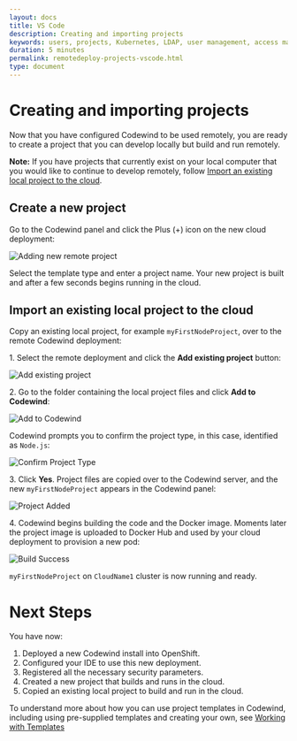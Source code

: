 ```yaml
---
layout: docs
title: VS Code
description: Creating and importing projects
keywords: users, projects, Kubernetes, LDAP, user management, access management, login, deployment, pod, security, securing cloud connection, remote deployment of Codewind
duration: 5 minutes
permalink: remotedeploy-projects-vscode.html
type: document
---
```


# Creating and importing projects

Now that you have configured Codewind to be used remotely, you are ready to create a project that you can develop locally but build and run remotely.   

**Note:** If you have projects that currently exist on your local computer that you would like to continue to develop remotely, follow [Import an existing local project to the cloud](#import-an-existing-local-project-to-the-cloud).

## Create a new project

Go to the Codewind panel and click the Plus (+) icon on the new cloud deployment:

![Adding new remote project](./images/remotevs/newProject.png)

Select the template type and enter a project name. Your new project is built and after a few seconds begins running in the cloud.

## Import an existing local project to the cloud

Copy an existing local project, for example `myFirstNodeProject`, over to the remote Codewind deployment:

1\. Select the remote deployment and click the **Add existing project** button:

![Add existing project](./images/remotevs/addExistingProject.png)

2\. Go to the folder containing the local project files and click **Add to Codewind**:

![Add to Codewind](./images/remotevs/existingProject.png)

Codewind prompts you to confirm the project type, in this case, identified as `Node.js`:

![Confirm Project Type](./images/remotevs/confirmProjectType.png)

3\. Click **Yes**. Project files are copied over to the Codewind server, and the new `myFirstNodeProject` appears in the Codewind panel:

![Project Added](./images/remotevs/projectAdded.png)

4\. Codewind begins building the code and the Docker image. Moments later the project image is uploaded to Docker Hub and used by your cloud deployment to provision a new pod:

![Build Success](./images/remotevs/buildSuccess.png)

`myFirstNodeProject` on `CloudName1` cluster is now running and ready.

# Next Steps

You have now:

1. Deployed a new Codewind install into OpenShift.
2. Configured your IDE to use this new deployment.
3. Registered all the necessary security parameters.
4. Created a new project that builds and runs in the cloud.
5. Copied an existing local project to build and run in the cloud.

To understand more about how you can use project templates in Codewind, including using pre-supplied templates and creating your own, see [Working with Templates](./workingwithtemplates.html)
